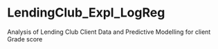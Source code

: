# LendingClub_Expl_LogReg
Analysis of Lending Club Client Data and Predictive Modelling for client Grade score
